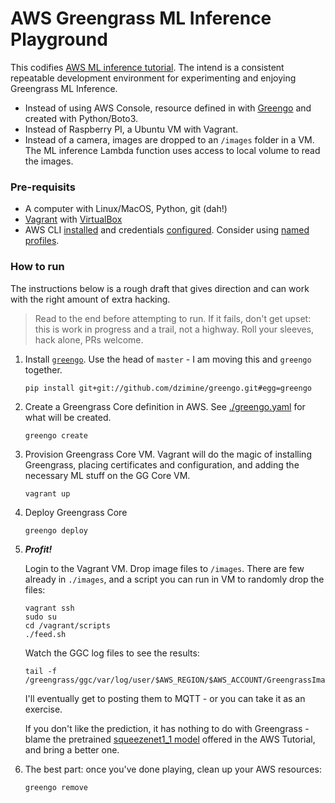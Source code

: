 # AWS Greengrass ML Inference Playground

This codifies [AWS ML inference tutorial](https://docs.aws.amazon.com/greengrass/latest/developerguide/ml-console.html). The intend is a consistent repeatable development environment for experimenting and enjoying Greengrass ML Inference.

* Instead of using AWS Console, resource defined in with [Greengo](http://greengo.io) and created with Python/Boto3.
* Instead of Raspberry PI, a Ubuntu VM with Vagrant.
* Instead of a camera, images are dropped to an `/images` folder in a VM. The ML inference Lambda function
  uses access to local volume to read the images.

### Pre-requisits

* A computer with Linux/MacOS, Python, git (dah!)
* [Vagrant](https://www.vagrantup.com/docs/installation/) with [VirtualBox](https://www.virtualbox.org/wiki/Downloads)
* AWS CLI [installed](http://docs.aws.amazon.com/cli/latest/userguide/installing.html) and credentials
  [configured](http://docs.aws.amazon.com/cli/latest/userguide/cli-chap-getting-started.html).
  Consider using [named profiles](https://docs.aws.amazon.com/cli/latest/userguide/cli-multiple-profiles.html).

### How to run
The instructions below is a rough draft that gives direction and can work with the right amount of extra hacking.

> Read to the end before attempting to run.
> If it fails, don't get upset: this is work in progress and a trail, not a highway.
> Roll your sleeves, hack alone, PRs welcome.


1. Install [`greengo`](http://greengo.io). Use the head of `master` - I am moving this and `greengo` together.

    ```
    pip install git+git://github.com/dzimine/greengo.git#egg=greengo
    ```

2. Create a Greengrass Core definition in AWS. See [./greengo.yaml](./greengo.yaml) for what will be created.

    ```
    greengo create
    ```

3. Provision Greengrass Core VM. Vagrant will do the magic of installing Greengrass, placing certificates and configuration,
    and adding the necessary ML stuff on the GG Core VM.

    ```
    vagrant up
    ```

4. Deploy Greengrass Core

    ```
    greengo deploy
    ```

5. ***Profit!***
   
   Login to the Vagrant VM. Drop image files to `/images`. There are few already in `./images`, and a script you can run in VM to randomly drop the files:
   
   ```
   vagrant ssh
   sudo su
   cd /vagrant/scripts
   ./feed.sh
   ```
   Watch the GGC log files to see the results:
   
   ```
   tail -f /greengrass/ggc/var/log/user/$AWS_REGION/$AWS_ACCOUNT/GreengrassImageClassification.log
   ```

   I'll eventually get to posting them to MQTT - or you can take it as an exercise.
   
   If you don't like the prediction, it has nothing to do with Greengrass - blame the pretrained [squeezenet1_1 model](http://data.dmlc.ml/mxnet/models/imagenet/squeezenet/) offered in the AWS Tutorial, and bring a better one.

6. The best part: once you've done playing, clean up your AWS resources:

    ```
    greengo remove
    ```
